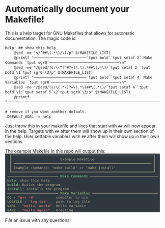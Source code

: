 # Automatically document your Makefile!

This is a help target for GNU Makefiles that allows for automatic documentation. The magic code is:

```make
help: ## show this help
	@sed -ne "s/^##\(.*\)/\1/p" $(MAKEFILE_LIST)
	@printf "────────────────────────`tput bold``tput setaf 2` Make Commands `tput sgr0`────────────────────────────────\n"
	@sed -ne "/@sed/!s/\(^[^#?=]*:\).*##\(.*\)/`tput setaf 2``tput bold`\1`tput sgr0`\2/p" $(MAKEFILE_LIST)
	@printf "────────────────────────`tput bold``tput setaf 4` Make Variables `tput sgr0`───────────────────────────────\n"
	@sed -ne "/@sed/!s/\(.*\)?=\(.*\)##\(.*\)/`tput setaf 4``tput bold`\1:`tput setaf 5`\2`tput sgr0`\3/p" $(MAKEFILE_LIST)
	@printf "───────────────────────────────────────────────────────────────────────\n"

# remove if you want another default.
.DEFAULT_GOAL := help
```

Just throw this in your makefile and lines that start with `##` will now appear in the help.
Targets with `##` after them will show up in their own section of the help.
User settable variables with `##` after them will show up in their own sections.

The example Makefile in this repo will output this:
![makefile_output](./make-help.png)

File an issue with any questions!
